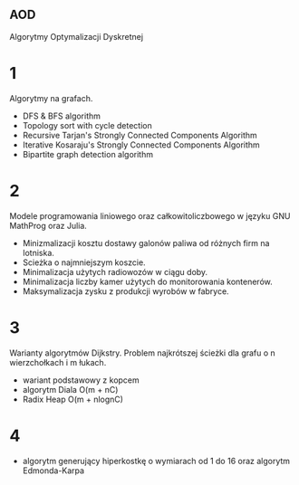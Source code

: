 ## AOD
Algorytmy Optymalizacji Dyskretnej

# 1
Algorytmy na grafach.
- DFS & BFS algorithm
- Topology sort with cycle detection
- Recursive Tarjan's Strongly Connected Components Algorithm
- Iterative Kosaraju's Strongly Connected Components Algorithm
- Bipartite graph detection algorithm

# 2
Modele programowania liniowego oraz całkowitoliczbowego w języku GNU MathProg oraz Julia.
- Minizmalizacji kosztu dostawy galonów paliwa od różnych firm na lotniska.
- Scieżka o najmniejszym koszcie.
- Minimalizacja użytych radiowozów w ciągu doby.
- Minimalizacja liczby kamer użytych do monitorowania kontenerów.
- Maksymalizacja zysku z produkcji wyrobów w fabryce.

# 3
Warianty algorytmów Dijkstry. Problem najkrótszej ścieżki dla grafu o n wierzchołkach i m łukach.
- wariant podstawowy z kopcem
- algorytm Diala O(m + nC)
- Radix Heap O(m + nlognC)

# 4
- algorytm generujący hiperkostkę o wymiarach od 1 do 16 oraz algorytm Edmonda-Karpa
